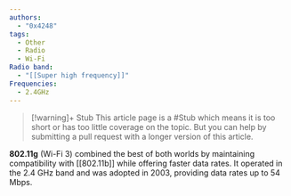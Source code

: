 ```yaml
---
authors:
  - "0x4248"
tags:
  - Other
  - Radio
  - Wi-Fi
Radio band:
  - "[[Super high frequency]]"
Frequencies:
  - 2.4GHz
---
```

> [!warning]+ Stub
> This article page is a #Stub which means it is too short or has too little coverage on the topic. But you can help by submitting a pull request with a longer version of this article.

**802.11g** (Wi-Fi 3) combined the best of both worlds by maintaining compatibility with [[802.11b]] while offering faster data rates. It operated in the 2.4 GHz band and was adopted in 2003, providing data rates up to 54 Mbps.